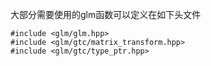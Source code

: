 大部分需要使用的glm函数可以定义在如下头文件
```
#include <glm/glm.hpp>
#include <glm/gtc/matrix_transform.hpp>
#include <glm/gtc/type_ptr.hpp>
```